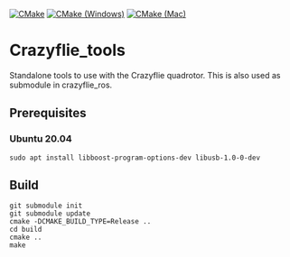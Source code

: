 [![CMake](https://github.com/whoenig/crazyflie_tools/actions/workflows/cmake.yml/badge.svg?branch=dev-crazyflie-link-cpp)](https://github.com/whoenig/crazyflie_tools/actions/workflows/cmake.yml) [![CMake (Windows)](https://github.com/whoenig/crazyflie_tools/actions/workflows/cmake_win.yml/badge.svg?branch=dev-crazyflie-link-cpp)](https://github.com/whoenig/crazyflie_tools/actions/workflows/cmake_win.yml) [![CMake (Mac)](https://github.com/whoenig/crazyflie_tools/actions/workflows/cmake_mac.yml/badge.svg?branch=dev-crazyflie-link-cpp)](https://github.com/whoenig/crazyflie_tools/actions/workflows/cmake_mac.yml)

# Crazyflie_tools

Standalone tools to use with the Crazyflie quadrotor.
This is also used as submodule in crazyflie_ros.

## Prerequisites

### Ubuntu 20.04

```
sudo apt install libboost-program-options-dev libusb-1.0-0-dev
```

## Build

```
git submodule init
git submodule update
cmake -DCMAKE_BUILD_TYPE=Release ..
cd build
cmake ..
make
```
